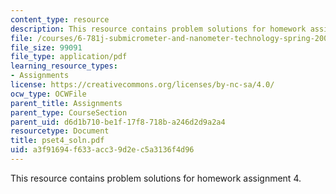 ```yaml
---
content_type: resource
description: This resource contains problem solutions for homework assignment 4.
file: /courses/6-781j-submicrometer-and-nanometer-technology-spring-2006/a3f91694f633acc39d2ec5a3136f4d96_pset4_soln.pdf
file_size: 99091
file_type: application/pdf
learning_resource_types:
- Assignments
license: https://creativecommons.org/licenses/by-nc-sa/4.0/
ocw_type: OCWFile
parent_title: Assignments
parent_type: CourseSection
parent_uid: d6d1b710-be1f-17f8-718b-a246d2d9a2a4
resourcetype: Document
title: pset4_soln.pdf
uid: a3f91694-f633-acc3-9d2e-c5a3136f4d96
---
```

This resource contains problem solutions for homework assignment 4.